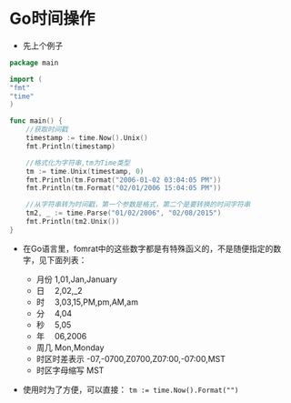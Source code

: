 # Go时间操作
- 先上个例子
```go
package main

import (
"fmt"
"time"
)

func main() {
	//获取时间戳
	timestamp := time.Now().Unix()
	fmt.Println(timestamp)

	//格式化为字符串,tm为Time类型
	tm := time.Unix(timestamp, 0)
	fmt.Println(tm.Format("2006-01-02 03:04:05 PM"))
	fmt.Println(tm.Format("02/01/2006 15:04:05 PM"))

	//从字符串转为时间戳，第一个参数是格式，第二个是要转换的时间字符串
	tm2, _ := time.Parse("01/02/2006", "02/08/2015")
	fmt.Println(tm2.Unix())
}
```
- 在Go语言里，fomrat中的这些数字都是有特殊函义的，不是随便指定的数字，见下面列表：
    - 月份 1,01,Jan,January
    - 日　 2,02,_2
    - 时　 3,03,15,PM,pm,AM,am
    - 分　 4,04
    - 秒　 5,05
    - 年　 06,2006
    - 周几 Mon,Monday
    - 时区时差表示 -07,-0700,Z0700,Z07:00,-07:00,MST
    - 时区字母缩写 MST

- 使用时为了方便，可以直接：
`tm := time.Now().Format("")`